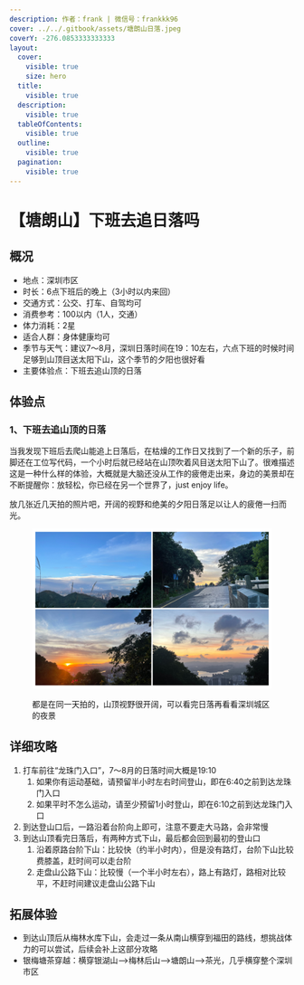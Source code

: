 ```yaml
---
description: 作者：frank | 微信号：frankkk96
cover: ../../.gitbook/assets/塘朗山日落.jpeg
coverY: -276.0853333333333
layout:
  cover:
    visible: true
    size: hero
  title:
    visible: true
  description:
    visible: true
  tableOfContents:
    visible: true
  outline:
    visible: true
  pagination:
    visible: true
---
```


# 【塘朗山】下班去追日落吗

## 概况

* 地点：深圳市区
* 时长：6点下班后的晚上（3小时以内来回）
* 交通方式：公交、打车、自驾均可
* 消费参考：100以内（1人，交通）
* 体力消耗：2星
* 适合人群：身体健康均可
* 季节与天气：建议7～8月，深圳日落时间在19：10左右，六点下班的时候时间足够到山顶目送太阳下山，这个季节的夕阳也很好看
* 主要体验点：下班去追山顶的日落

## 体验点

### 1、下班去追山顶的日落

当我发现下班后去爬山能追上日落后，在枯燥的工作日又找到了一个新的乐子，前脚还在工位写代码，一个小时后就已经站在山顶吹着风目送太阳下山了。很难描述这是一种什么样的体验，大概就是大脑还没从工作的疲倦走出来，身边的美景却在不断提醒你：放轻松，你已经在另一个世界了，just enjoy life。

放几张近几天拍的照片吧，开阔的视野和绝美的夕阳日落足以让人的疲倦一扫而光。

<figure><img src="../../.gitbook/assets/塘朗山1.jpg" alt=""><figcaption><p>都是在同一天拍的，山顶视野很开阔，可以看完日落再看看深圳城区的夜景</p></figcaption></figure>

## 详细攻略

1. 打车前往“龙珠门入口”，7～8月的日落时间大概是19:10
   1. 如果你有运动基础，请预留半小时左右时间登山，即在6:40之前到达龙珠门入口
   2. 如果平时不怎么运动，请至少预留1小时登山，即在6:10之前到达龙珠门入口
2. 到达登山口后，一路沿着台阶向上即可，注意不要走大马路，会非常慢
3. 到达山顶看完日落后，有两种方式下山，最后都会回到最初的登山口
   1. 沿着原路台阶下山：比较快（约半小时内），但是没有路灯，台阶下山比较费膝盖，赶时间可以走台阶
   2. 走盘山公路下山：比较慢（一个半小时左右），路上有路灯，路相对比较平，不赶时间建议走盘山公路下山

## 拓展体验

* 到达山顶后从梅林水库下山，会走过一条从南山横穿到福田的路线，想挑战体力的可以尝试，后续会补上这部分攻略
* 银梅塘茶穿越：横穿银湖山-->梅林后山-->塘朗山-->茶光，几乎横穿整个深圳市区

